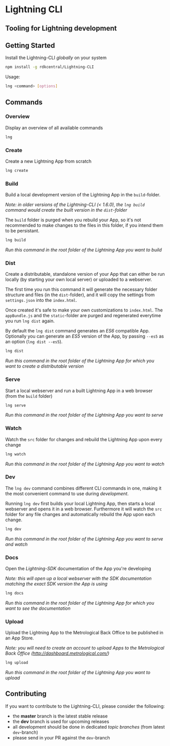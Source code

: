 # Lightning CLI

## Tooling for Lightning development

## Getting Started

Install the Lightning-CLI _globally_ on your system

```bash
npm install -g rdkcentral/Lightning-CLI
```

Usage:

```bash
lng <command> [options]
```

##  Commands

### Overview

Display an overview of all available commands

```bash
lng
```


### Create

Create a new Lightning App from scratch

```bash
lng create
```


### Build

Build a local development version of the Lightning App in the `build`-folder.

_Note: in older versions of the Lightning-CLI (< 1.6.0), the `lng build` command would create the built version in the `dist`-folder_

The `build` folder is purged when you rebuild your App, so it's not recommended to make changes to the files in this folder, if you intend them to be persistant.

```bash
lng build
```

_Run this command in the root folder of the Lightning App you want to build_


### Dist

Create a distributable, standalone version of your App that can either be run locally (by starting your own local server) or uploaded to a webserver.

The first time you run this command it will generate the necessary folder structure and files (in the `dist`-folder), and it will copy the settings from `settings.json` into the `index.html`.

Once created it's safe to make your own customizations to `index.html`. The `appBundle.js` and the `static`-folder are purged and regenerated everytime you run `lng dist` again.

By default the `lng dist` command generates an _ES6_ compatible App. Optionally you can generate an _ES5_ version of the App, by passing `--es5` as an option (`lng dist --es5`).

```bash
lng dist
```

_Run this command in the root folder of the Lightning App for which you want to create a distributable version_


### Serve

Start a local webserver and run a built Lightning App in a web browser (from the `build` folder)

```bash
lng serve
```

_Run this command in the root folder of the Lightning App you want to serve_


### Watch

Watch the `src` folder for changes and rebuild the Lightning App upon every change

```bash
lng watch
```

_Run this command in the root folder of the Lightning App you want to watch_


### Dev

The `lng dev` command combines different CLI commands in one, making it the most convenient command to use during _development_.

Running `lng dev` first builds your local Lightning App, then starts a local webserver and opens it in a web browser. Furthermore it will watch the `src` folder for any file changes and automatically rebuild the App upon each change.

```bash
lng dev
```

_Run this command in the root folder of the Lightning App you want to serve and watch_


### Docs

Open the _Lightning-SDK_ documentation of the App you're developing

_Note: this will open up a local webserver with the SDK documentation matching the exact SDK version the App is using_

```bash
lng docs
```

_Run this command in the root folder of the Lightning App for which you want to see the documentation_


### Upload

Upload the Lightning App to the Metrological Back Office to be published in an App Store.

_Note: you will need to create an account to upload Apps to the Metrological Back Office (http://dashboard.metrological.com/)_

```bash
lng upload
```

_Run this command in the root folder of the Lightning App you want to upload_


## Contributing

If you want to contribute to the Lightning-CLI, please consider the following:

- the **master** branch is the latest stable release
- the **dev** branch is used for upcoming releases
- all development should be done in dedicated *topic branches* (from latest `dev`-branch)
- please send in your PR against the `dev`-branch
